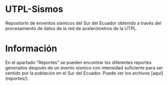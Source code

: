 # UTPL-Sismos

Repositorio de enventos sísmicos del Sur del Ecuador obtenido a través del procesamiento de datos de la red de acelerómetros de la UTPL. 

# Información

En el apartado "Reportes" se pueden encontrar los diferentes reportes generados después de un evento sísmico con intensidad suficiente para ser sentido por la población en el Sur del Ecuador. Puede ver los archivos [aquí] (reportes/).
